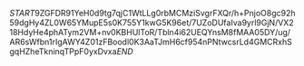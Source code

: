 $START$9ZGFDR91YeH0d9tg7qjC1WtLLg0rbMCMziSvgrFXQr/h+PnjoO8gc92h59dgHy4ZL0W65YMupE5s0K755Y1kwG5K96et/7UZoDUfaIva9yrl9GjN/VX218HdyHe4phATym2VM+nv0KBHUlToR/Tbln4i62UEQYnsM8fMAA05DY/ug/AR6sWfbn1rIgAWY4Z01zFBoodl0K3AaTJmH6cf954nPNtwcsrLd4GMCRxhSgqHZheTkninqTPpF0yxDvxa$END$